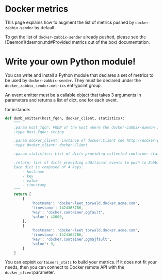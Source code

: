 # Docker metrics

This page explains how to augment the list of metrics pushed by `docker-zabbix-sender` by default.

To get the list of `docker-zabbix-sender` already pushed, please see the [Daemon](daemon.md#Provided metrics out of the box) documentation.

# Write your own Python module!

You can write and install a Python module that declares a set of metrics to be used by `docker-zabbix-sender`. They must be declared under the `docker_zabbix_sender.metrics` entrypoint group.

An event emitter must be a callable object that takes 3 arguments in parameters and returns a list of dict, one for each event.

for instance:
```python
def dumb_emitter(host_fqdn, docker_client, statistics):
    """
    :param host_fqdn: FQDN of the host where the docker-zabbix-daemon is running, for instance docker.acme.com
    :type host_fqdn: string

    :param docker_client: instance of docker.Client see http://docker-py.readthedocs.org/en/latest/api/
    :type docker_client: docker.Client

    :param statistics: List of dicts providing collected container statistics. see Docker stats API call on https://docs.docker.com/reference/api/docker_remote_api_v1.17/#get-container-stats-based-on-resource-usage

    :return: list of dicts providing additional events to push to Zabbix.
    Each dict is composed of 4 keys:
        - hostname
        - key
        - value
        - timestamp
    """
    return [
        {
            'hostname': 'docker-leet_torwald.docker.acme.com',
            'timestamp': 1424363786,
            'key': 'docker.container.pgfault',
            'value': 42000,
        },
        {
            'hostname': 'docker-leet_torwald.docker.acme.com',
            'timestamp': 1424363786,
            'key': 'docker.container.pgmajfault',
            'value': 0,
        }
    ]
```

You can exploit `containers_stats` to build your metrics. If it does not fit your needs, then you can connect to Docker remote API with the `docker_client`parameter.

